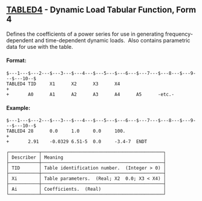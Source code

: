 ## [TABLED4](https://nexus.hexagon.com/documentationcenter/bundle/MSC_Nastran_2022.4/page/Nastran_Combined_Book/qrg/bulktuv/TOC.TABLED4.xhtml) - Dynamic Load Tabular Function, Form 4

Defines the coefficients of a power series for use in generating frequency-dependent and time-dependent dynamic loads.  Also contains parametric data for use with the table.

#### Format:

```nastran
$---1---$---2---$---3---$---4---$---5---$---6---$---7---$---8---$---9---$---10--$
TABLED4 TID     X1      X2      X3      X4                              +       
+       A0      A1      A2      A3      A4      A5      -etc.-                  
```

#### Example:

```nastran
$---1---$---2---$---3---$---4---$---5---$---6---$---7---$---8---$---9---$---10--$
TABLED4 28      0.0     1.0     0.0     100.                            +       
+       2.91    -0.0329 6.51-5  0.0     -3.4-7  ENDT                            
```

```text
┌───────────┬─────────────────────────────────────────────┐
│ Describer │ Meaning                                     │
├───────────┼─────────────────────────────────────────────┤
│ TID       │ Table identification number.  (Integer > 0) │
├───────────┼─────────────────────────────────────────────┤
│ Xi        │ Table parameters.  (Real; X2  0.0; X3 < X4) │
├───────────┼─────────────────────────────────────────────┤
│ Ai        │ Coefficients.  (Real)                       │
└───────────┴─────────────────────────────────────────────┘
```
